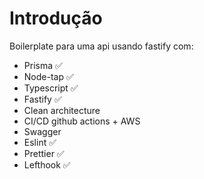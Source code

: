 # Introdução

Boilerplate para uma api usando fastify com:

* Prisma ✅
* Node-tap ✅
* Typescript ✅
* Fastify ✅
* Clean architecture
* CI/CD github actions + AWS
* Swagger
* Eslint ✅
* Prettier ✅
* Lefthook ✅